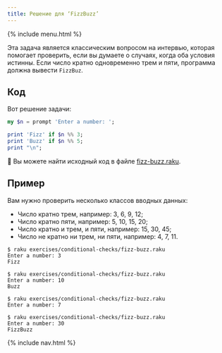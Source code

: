 ```yaml
---
title: Решение для ‘FizzBuzz’
---
```


{% include menu.html %}

Эта задача является классическим вопросом на интервью, которая помогает
проверить, если вы думаете о случаях, когда оба условия истинны. Если число
кратно одновременно трем и пяти, программа должна вывести `FizzBuz`.

## Код

Вот решение задачи:

```raku
my $n = prompt 'Enter a number: ';

print 'Fizz' if $n %% 3;
print 'Buzz' if $n %% 5;
print "\n";
```

🦋 Вы можете найти исходный код в файле [fizz-buzz.raku](https://github.com/ash/raku-course/blob/master/exercises/exercises/conditional-checks/fizz-buzz.raku ).

## Пример

Вам нужно проверить несколько классов вводных данных:

* Число кратно трем, например: 3, 6, 9, 12;
* Число кратно пяти, например: 5, 10, 15, 20;
* Число кратно и трем, и пяти, например: 15, 30, 45;
* Число не кратно ни трем, ни пяти, например: 4, 7, 11.

```console
$ raku exercises/conditional-checks/fizz-buzz.raku 
Enter a number: 3
Fizz

$ raku exercises/conditional-checks/fizz-buzz.raku
Enter a number: 10
Buzz

$ raku exercises/conditional-checks/fizz-buzz.raku
Enter a number: 7

$ raku exercises/conditional-checks/fizz-buzz.raku
Enter a number: 30
FizzBuzz
```

{% include nav.html %}
